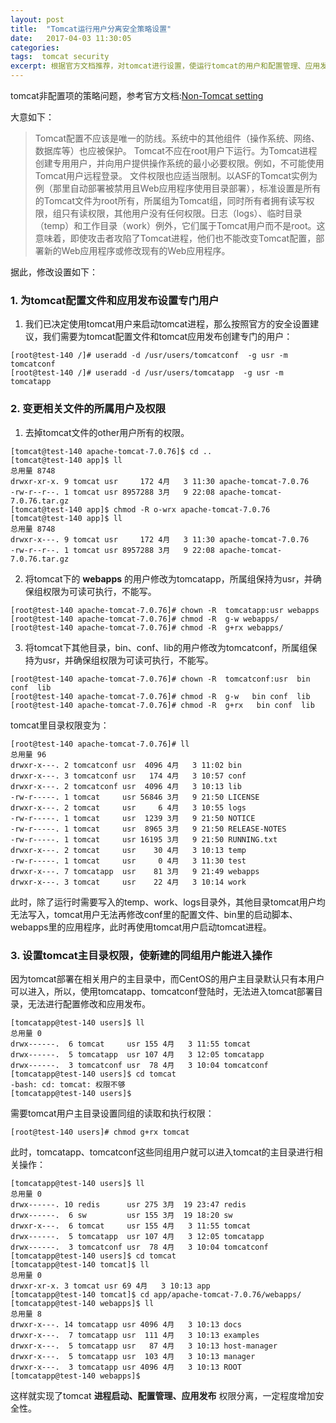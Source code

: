 ```yaml
---
layout: post
title:  "Tomcat运行用户分离安全策略设置"
date:   2017-04-03 11:30:05
categories: 
tags:  tomcat security
excerpt: 根据官方文档推荐，对tomcat进行设置，使运行tomcat的用户和配置管理、应用发布的用户分离。
---
```


tomcat非配置项的策略问题，参考官方文档:[Non-Tomcat setting](http://tomcat.apache.org/tomcat-7.0-doc/security-howto.html#Non-Tomcat_settings)

大意如下：

>Tomcat配置不应该是唯一的防线。系统中的其他组件（操作系统、网络、数据库等）也应被保护。 
 Tomcat不应在root用户下运行。为Tomcat进程创建专用用户，并向用户提供操作系统的最小必要权限。例如，不可能使用Tomcat用户远程登录。 
 文件权限也应适当限制。以ASF的Tomcat实例为例（那里自动部署被禁用且Web应用程序使用目录部署），标准设置是所有的Tomcat文件为root所有，所属组为Tomcat组，同时所有者拥有读写权限，组只有读权限，其他用户没有任何权限。日志（logs）、临时目录（temp）和工作目录（work）例外，它们属于Tomcat用户而不是root。这意味着，即使攻击者攻陷了Tomcat进程，他们也不能改变Tomcat配置，部署新的Web应用程序或修改现有的Web应用程序。

据此，修改设置如下：

### 1. 为tomcat配置文件和应用发布设置专门用户

1. 我们已决定使用tomcat用户来启动tomcat进程，那么按照官方的安全设置建议，我们需要为tomcat配置文件和tomcat应用发布创建专门的用户：

  ```
[root@test-140 /]# useradd -d /usr/users/tomcatconf  -g usr -m tomcatconf
[root@test-140 /]# useradd -d /usr/users/tomcatapp  -g usr -m tomcatapp
```

### 2. 变更相关文件的所属用户及权限

1. 去掉tomcat文件的other用户所有的权限。

  ```
[tomcat@test-140 apache-tomcat-7.0.76]$ cd ..
[tomcat@test-140 app]$ ll
总用量 8748
drwxr-xr-x. 9 tomcat usr     172 4月   3 11:30 apache-tomcat-7.0.76
-rw-r--r--. 1 tomcat usr 8957288 3月   9 22:08 apache-tomcat-7.0.76.tar.gz
[tomcat@test-140 app]$ chmod -R o-wrx apache-tomcat-7.0.76
[tomcat@test-140 app]$ ll
总用量 8748
drwxr-x---. 9 tomcat usr     172 4月   3 11:30 apache-tomcat-7.0.76
-rw-r--r--. 1 tomcat usr 8957288 3月   9 22:08 apache-tomcat-7.0.76.tar.gz
```

2. 将tomcat下的 **webapps** 的用户修改为tomcatapp，所属组保持为usr，并确保组权限为可读可执行，不能写。

  ```
[root@test-140 apache-tomcat-7.0.76]# chown -R  tomcatapp:usr webapps
[root@test-140 apache-tomcat-7.0.76]# chmod -R  g-w webapps/
[root@test-140 apache-tomcat-7.0.76]# chmod -R  g+rx webapps/
```

3. 将tomcat下其他目录，bin、conf、lib的用户修改为tomcatconf，所属组保持为usr，并确保组权限为可读可执行，不能写。

  ```
[root@test-140 apache-tomcat-7.0.76]# chown -R  tomcatconf:usr  bin  conf  lib
[root@test-140 apache-tomcat-7.0.76]# chmod -R  g-w   bin conf  lib
[root@test-140 apache-tomcat-7.0.76]# chmod -R  g+rx   bin conf  lib
```

tomcat里目录权限变为：

```
[root@test-140 apache-tomcat-7.0.76]# ll
总用量 96
drwxr-x---. 2 tomcatconf usr  4096 4月   3 11:02 bin
drwxr-x---. 3 tomcatconf usr   174 4月   3 10:57 conf
drwxr-x---. 2 tomcatconf usr  4096 4月   3 10:13 lib
-rw-r-----. 1 tomcat     usr 56846 3月   9 21:50 LICENSE
drwxr-x---. 2 tomcat     usr     6 4月   3 10:55 logs
-rw-r-----. 1 tomcat     usr  1239 3月   9 21:50 NOTICE
-rw-r-----. 1 tomcat     usr  8965 3月   9 21:50 RELEASE-NOTES
-rw-r-----. 1 tomcat     usr 16195 3月   9 21:50 RUNNING.txt
drwxr-x---. 2 tomcat     usr    30 4月   3 10:13 temp
-rw-r-----. 1 tomcat     usr     0 4月   3 11:30 test
drwxr-x---. 7 tomcatapp  usr    81 3月   9 21:49 webapps
drwxr-x---. 3 tomcat     usr    22 4月   3 10:14 work
```

此时，除了运行时需要写入的temp、work、logs目录外，其他目录tomcat用户均无法写入，tomcat用户无法再修改conf里的配置文件、bin里的启动脚本、webapps里的应用程序，此时再使用tomcat用户启动tomcat进程。

### 3. 设置tomcat主目录权限，使新建的同组用户能进入操作

因为tomcat部署在相关用户的主目录中，而CentOS的用户主目录默认只有本用户可以进入，所以，使用tomcatapp、tomcatconf登陆时，无法进入tomcat部署目录，无法进行配置修改和应用发布。

```
[tomcatapp@test-140 users]$ ll
总用量 0
drwx------.  6 tomcat     usr 155 4月   3 11:55 tomcat
drwx------.  5 tomcatapp  usr 107 4月   3 12:05 tomcatapp
drwx------.  3 tomcatconf usr  78 4月   3 10:04 tomcatconf
[tomcatapp@test-140 users]$ cd tomcat
-bash: cd: tomcat: 权限不够
[tomcatapp@test-140 users]$ 
```

需要tomcat用户主目录设置同组的读取和执行权限：

```
[root@test-140 users]# chmod g+rx tomcat
```

此时，tomcatapp、tomcatconf这些同组用户就可以进入tomcat的主目录进行相关操作：

```
[tomcatapp@test-140 users]$ ll
总用量 0
drwx------. 10 redis      usr 275 3月  19 23:47 redis
drwx------.  6 sw         usr 155 3月  19 18:20 sw
drwxr-x---.  6 tomcat     usr 155 4月   3 11:55 tomcat
drwx------.  5 tomcatapp  usr 107 4月   3 12:05 tomcatapp
drwx------.  3 tomcatconf usr  78 4月   3 10:04 tomcatconf
[tomcatapp@test-140 users]$ cd tomcat
[tomcatapp@test-140 tomcat]$ ll
总用量 0
drwxr-xr-x. 3 tomcat usr 69 4月   3 10:13 app
[tomcatapp@test-140 tomcat]$ cd app/apache-tomcat-7.0.76/webapps/
[tomcatapp@test-140 webapps]$ ll
总用量 8
drwxr-x---. 14 tomcatapp usr 4096 4月   3 10:13 docs
drwxr-x---.  7 tomcatapp usr  111 4月   3 10:13 examples
drwxr-x---.  5 tomcatapp usr   87 4月   3 10:13 host-manager
drwxr-x---.  5 tomcatapp usr  103 4月   3 10:13 manager
drwxr-x---.  3 tomcatapp usr 4096 4月   3 10:13 ROOT
[tomcatapp@test-140 webapps]$ 
```

这样就实现了tomcat **进程启动、配置管理、应用发布** 权限分离，一定程度增加安全性。






